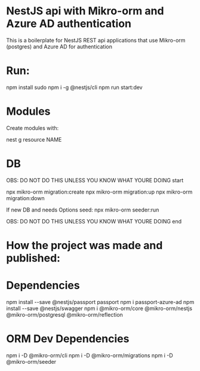 # NestJS api with Mikro-orm and Azure AD authentication
This is a boilerplate for NestJS REST api applications that use Mikro-orm (postgres) and Azure AD for authentication

# Run:
npm install
sudo npm i -g @nestjs/cli
npm run start:dev

# Modules
Create modules with:

nest g resource NAME

# DB
OBS: DO NOT DO THIS UNLESS YOU KNOW WHAT YOURE DOING start

npx mikro-orm migration:create
npx mikro-orm migration:up
npx mikro-orm migration:down

If new DB and needs Options seed:
npx mikro-orm seeder:run

OBS: DO NOT DO THIS UNLESS YOU KNOW WHAT YOURE DOING end



# How the project was made and published:

# Dependencies
npm install --save @nestjs/passport passport
npm i passport-azure-ad
npm install --save @nestjs/swagger
npm i @mikro-orm/core @mikro-orm/nestjs @mikro-orm/postgresql @mikro-orm/reflection

# ORM Dev Dependencies
npm i -D @mikro-orm/cli
npm i -D @mikro-orm/migrations
npm i -D @mikro-orm/seeder